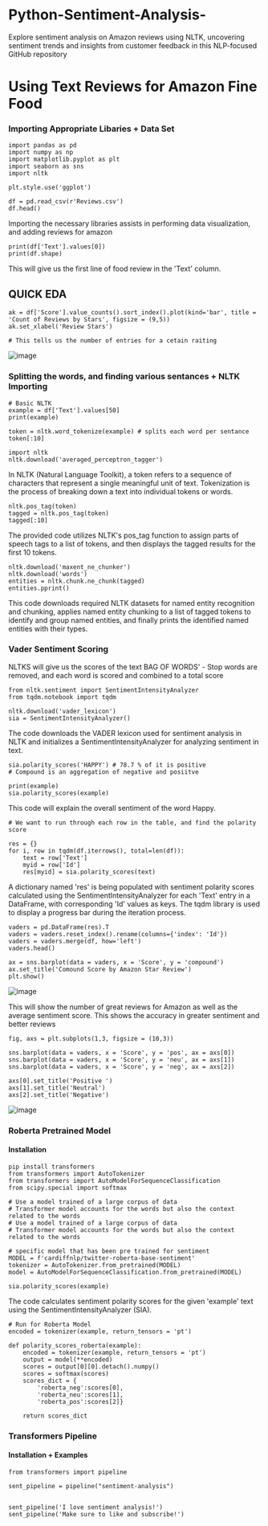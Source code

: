 # Python-Sentiment-Analysis-
Explore sentiment analysis on Amazon reviews using NLTK, uncovering sentiment trends and insights from customer feedback in this NLP-focused GitHub repository

# Using Text Reviews for Amazon Fine Food

### Importing Appropriate Libaries + Data Set
```
import pandas as pd
import numpy as np
import matplotlib.pyplot as plt
import seaborn as sns
import nltk

plt.style.use('ggplot')

df = pd.read_csv(r'Reviews.csv')
df.head()
```
Importing the necessary libraries assists in performing data visualization, and adding reviews for amazon

```
print(df['Text'].values[0])
print(df.shape)
```
This will give us the first line of food review in the 'Text' column.

## QUICK EDA
```
ak = df['Score'].value_counts().sort_index().plot(kind='bar', title = 'Count of Reviews by Stars', figsize = (9,5))
ak.set_xlabel('Review Stars')

# This tells us the number of entries for a cetain raiting
```
![image](https://github.com/EesaK15/Python-Sentiment-Analysis-/assets/141469262/b13c2fac-5fce-4143-b4a7-6e9169ff146f)

### Splitting the words, and finding various sentances + NLTK Importing
```
# Basic NLTK
example = df['Text'].values[50]
print(example)

token = nltk.word_tokenize(example) # splits each word per sentance
token[:10]

import nltk
nltk.download('averaged_perceptron_tagger')
```
In NLTK (Natural Language Toolkit), a token refers to a sequence of characters that represent a single meaningful unit of text. Tokenization is the process of breaking down a text into individual tokens or words. 

```
nltk.pos_tag(token)
tagged = nltk.pos_tag(token)
tagged[:10]
```
The provided code utilizes NLTK's pos_tag function to assign parts of speech tags to a list of tokens, and then displays the tagged results for the first 10 tokens.

```
nltk.download('maxent_ne_chunker')
nltk.download('words')
entities = nltk.chunk.ne_chunk(tagged)
entities.pprint()
```

This code downloads required NLTK datasets for named entity recognition and chunking, applies named entity chunking to a list of tagged tokens to identify and group named entities, and finally prints the identified named entities with their types.

### Vader Sentiment Scoring

NLTKS will give us the scores of the text
BAG OF WORDS' - Stop words are removed, and each word is scored and combined to a total score

```
from nltk.sentiment import SentimentIntensityAnalyzer
from tqdm.notebook import tqdm

nltk.download('vader_lexicon')
sia = SentimentIntensityAnalyzer()
```
The code downloads the VADER lexicon used for sentiment analysis in NLTK and initializes a SentimentIntensityAnalyzer for analyzing sentiment in text.

```
sia.polarity_scores('HAPPY') # 78.7 % of it is positive
# Compound is an aggregation of negative and posiitve

print(example)
sia.polarity_scores(example)
```
This code will explain  the overall sentiment of the word Happy. 

```
# We want to run through each row in the table, and find the polarity score

res = {}
for i, row in tqdm(df.iterrows(), total=len(df)):
    text = row['Text']
    myid = row['Id']
    res[myid] = sia.polarity_scores(text)

```
A dictionary named 'res' is being populated with sentiment polarity scores calculated using the SentimentIntensityAnalyzer for each 'Text' entry in a DataFrame, with corresponding 'Id' values as keys. The tqdm library is used to display a progress bar during the iteration process.

```
vaders = pd.DataFrame(res).T
vaders = vaders.reset_index().rename(columns={'index': 'Id'})
vaders = vaders.merge(df, how='left')
vaders.head()
```

```
ax = sns.barplot(data = vaders, x = 'Score', y = 'compound')
ax.set_title('Comound Score by Amazon Star Review')
plt.show()
```
![image](https://github.com/EesaK15/Python-Sentiment-Analysis-/assets/141469262/bc09ff78-0455-440e-92ca-cef75e0bb10d)

This will show the number of great reviews for Amazon as well as the average sentiment score. This shows the accuracy in greater sentiment and better reviews

```
fig, axs = plt.subplots(1,3, figsize = (10,3))

sns.barplot(data = vaders, x = 'Score', y = 'pos', ax = axs[0])
sns.barplot(data = vaders, x = 'Score', y = 'neu', ax = axs[1])
sns.barplot(data = vaders, x = 'Score', y = 'neg', ax = axs[2])

axs[0].set_title('Positive ')
axs[1].set_title('Neutral')
axs[2].set_title('Negative')

```
![image](https://github.com/EesaK15/Python-Sentiment-Analysis-/assets/141469262/3a72f578-e0c8-4e34-908e-966081b058d6)

### Roberta Pretrained Model 
#### Installation
```
pip install transformers
from transformers import AutoTokenizer
from transformers import AutoModelForSequenceClassification
from scipy.special import softmax

# Use a model trained of a large corpus of data
# Transformer model accounts for the words but also the context related to the words
# Use a model trained of a large corpus of data
# Transformer model accounts for the words but also the context related to the words

```
```
# specific model that has been pre trained for sentiment
MODEL = f'cardiffnlp/twitter-roberta-base-sentiment'
tokenizer = AutoTokenizer.from_pretrained(MODEL)
model = AutoModelForSequenceClassification.from_pretrained(MODEL)

sia.polarity_scores(example)
```
The code calculates sentiment polarity scores for the given 'example' text using the SentimentIntensityAnalyzer (SIA).
```
# Run for Roberta Model
encoded = tokenizer(example, return_tensors = 'pt')

def polarity_scores_roberta(example):
    encoded = tokenizer(example, return_tensors = 'pt')
    output = model(**encoded)
    scores = output[0][0].detach().numpy()
    scores = softmax(scores)
    scores_dict = {
        'roberta_neg':scores[0],
        'roberta_neu':scores[1],
        'roberta_pos':scores[2]}

    return scores_dict
```
### Transformers Pipeline
#### Installation + Examples
```
from transformers import pipeline

sent_pipeline = pipeline("sentiment-analysis")


sent_pipeline('I love sentiment analysis!')
sent_pipeline('Make sure to like and subscribe!')
```






